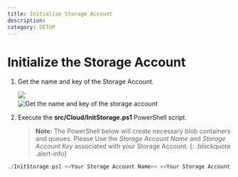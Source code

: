 ```yaml
---
title: Initialize Storage Account
description:
category: SETUP
---
```


# Initialize the Storage Account

1. Get the name and key of the Storage Account.

   ![]({{site.baseurl}}/img/deployment/azure-storage-account.png)
   ​	
   ![Get the name and key of the storage account]({{site.baseurl}}/img/deployment/get-name-and-key-of-the-storage-account.png)

2. Execute the **src/Cloud/InitStorage.ps1** PowerShell script. 

   >**Note:** The PowerShell below will create necessary blob containers and queues.
   > Please Use the *Storage Account Name* and *Storage Account Key* associated with your Storage Account.
   {: .blockquote .alert-info}
   
```powershell
./InitStorage.ps1 <<Your Storage Account Name>> <<Your Storage Account Key>>
```